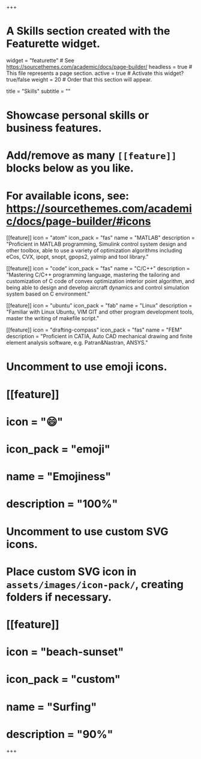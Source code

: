 +++
# A Skills section created with the Featurette widget.
widget = "featurette"  # See https://sourcethemes.com/academic/docs/page-builder/
headless = true  # This file represents a page section.
active = true  # Activate this widget? true/false
weight = 20  # Order that this section will appear.

title = "Skills"
subtitle = ""

# Showcase personal skills or business features.
# 
# Add/remove as many `[[feature]]` blocks below as you like.
# 
# For available icons, see: https://sourcethemes.com/academic/docs/page-builder/#icons

[[feature]]
  icon = "atom"
  icon_pack = "fas"
  name = "MATLAB"
  description = "Proficient in MATLAB programming, Simulink control system design and other toolbox, able to use a variety of optimization algorithms including eCos, CVX, ipopt, snopt, gpops2, yalmip and tool library."
  
[[feature]]
  icon = "code"
  icon_pack = "fas"
  name = "C/C++"
  description = "Mastering C/C++ programming language, mastering the tailoring and customization of C code of convex optimization interior point algorithm, and being able to design and develop aircraft dynamics and control simulation system based on C environment."  
  
[[feature]]
  icon = "ubuntu"
  icon_pack = "fab"
  name = "Linux"
  description = "Familiar with Linux Ubuntu, VIM GIT and other program development tools, master the writing of makefile script."
  
[[feature]]
  icon = "drafting-compass"
  icon_pack = "fas"
  name = "FEM"
  description = "Proficient in CATIA, Auto CAD mechanical drawing and finite element analysis software, e.g. Patran&Nastran, ANSYS."  

# Uncomment to use emoji icons.
# [[feature]]
#  icon = ":smile:"
#  icon_pack = "emoji"
#  name = "Emojiness"
#  description = "100%"  

# Uncomment to use custom SVG icons.
# Place custom SVG icon in `assets/images/icon-pack/`, creating folders if necessary.
# [[feature]]
#  icon = "beach-sunset"
#  icon_pack = "custom"
#  name = "Surfing"
#  description = "90%"

+++
